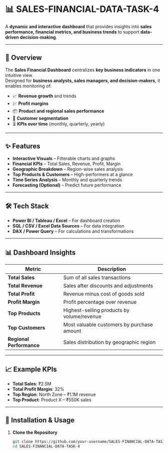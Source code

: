 # 📊 SALES-FINANCIAL-DATA-TASK-4

A **dynamic and interactive dashboard** that provides insights into **sales performance, financial metrics, and business trends** to support **data-driven decision-making**.

---

## 📌 Overview

The **Sales Financial Dashboard** centralizes **key business indicators** in one intuitive view.  
Designed for **business analysts, sales managers, and decision-makers**, it enables monitoring of:

- 📈 **Revenue growth** and trends  
- 💹 **Profit margins**  
- 📦 **Product and regional sales performance**  
- 👥 **Customer segmentation**  
- ⏳ **KPIs over time** (monthly, quarterly, yearly)  

---

## ✨ Features

- **Interactive Visuals** – Filterable charts and graphs
- **Financial KPIs** – Total Sales, Revenue, Profit, Margin
- **Geographic Breakdown** – Region-wise sales analysis
- **Top Products & Customers** – High-performers at a glance
- **Time Series Analysis** – Monthly and quarterly trends
- **Forecasting (Optional)** – Predict future performance

---

## 🛠️ Tech Stack

- **Power BI / Tableau / Excel** – For dashboard creation  
- **SQL / CSV / Excel Data Sources** – For data integration  
- **DAX / Power Query** – For calculations and transformations  

---

## 📊 Dashboard Insights

| Metric                | Description |
|-----------------------|-------------|
| **Total Sales**       | Sum of all sales transactions |
| **Total Revenue**     | Sales after discounts and adjustments |
| **Total Profit**      | Revenue minus cost of goods sold |
| **Profit Margin**     | Profit percentage over revenue |
| **Top Products**      | Highest-selling products by volume/revenue |
| **Top Customers**     | Most valuable customers by purchase amount |
| **Regional Performance** | Sales distribution by geographic region |

---

## 📈 Example KPIs

- **Total Sales**: ₹2.5M  
- **Total Profit Margin**: 32%  
- **Top Region**: North Zone – ₹1.1M revenue  
- **Top Product**: Product X – ₹550K sales  

---

## 🚀 Installation & Usage

1. **Clone the Repository**
   ```bash
   git clone https://github.com/your-username/SALES-FINANCIAL-DATA-TASK-4.git
   cd SALES-FINANCIAL-DATA-TASK-4

